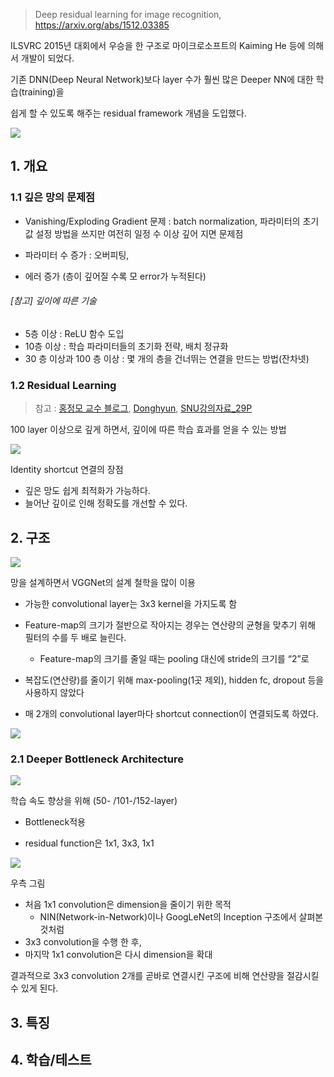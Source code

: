 > Deep residual learning for image recognition, https://arxiv.org/abs/1512.03385

ILSVRC 2015년 대회에서 우승을 한 구조로 마이크로소프트의 Kaiming He 등에 의해서 개발이 되었다.

기존 DNN(Deep Neural Network)보다 layer 수가 훨씬 많은 Deeper NN에 대한 학습(training)을

쉽게 할 수 있도록 해주는 residual framework 개념을 도입했다.


![](http://i.imgur.com/nbOpQGv.png)

## 1. 개요 

### 1.1 깊은 망의 문제점 

-  Vanishing/Exploding Gradient 문제 : batch normalization, 파라미터의 초기값 설정 방법을 쓰지만 여전히 일정 수 이상 깊어 지면 문제점 

-  파라미터 수 증가 : 오버피팅, 

- 에러 증가 (층이 깊어질 수록 모 error가 누적된다)


###### [참고] 깊이에 따른 기술 
- 5층 이상 : ReLU 함수 도입
- 10층 이상 : 학습 파라미터들의 초기화 전략, 배치 정규화
- 30 층 이상과 100 층 이상 : 몇 개의 층을 건너뛰는 연결을 만드는 방법(잔차넷)



### 1.2 Residual Learning
> 참고 : [홍정모 교수 블로그](http://blog.naver.com/atelierjpro/220966166731), [Donghyun](http://blog.naver.com/kangdonghyun/220992404778), [SNU강의자료_29P](https://bi.snu.ac.kr/Courses/ML2016/LectureNote/LectureNote_ch9.pdf)

100 layer 이상으로 깊게 하면서, 깊이에 따른 학습 효과를 얻을 수 있는 방법

![](http://i.imgur.com/Q9kYDvx.png)

Identity shortcut 연결의 장점 
- 깊은 망도 쉽게 최적화가 가능하다.
- 늘어난 깊이로 인해 정확도를 개선할 수 있다.

## 2. 구조 

![](http://i.imgur.com/7tQQHxk.png?1) 

망을 설계하면서 VGGNet의 설계 철학을 많이 이용

- 가능한 convolutional layer는 3x3 kernel을 가지도록 함 

- Feature-map의 크기가 절반으로 작아지는 경우는 연산량의 균형을 맞추기 위해 필터의 수를 두 배로 늘린다.
    - Feature-map의 크기를 줄일 때는 pooling 대신에  stride의 크기를 “2”로


- 복잡도(연산량)를 줄이기 위해 max-pooling(1곳 제외), hidden fc, dropout 등을 사용하지 않았다

- 매 2개의 convolutional layer마다 shortcut connection이 연결되도록 하였다.

![](http://i.imgur.com/undefined.png)

### 2.1 Deeper Bottleneck Architecture

![](http://i.imgur.com/undefined.png)

학습 속도 향상을 위해 (50- /101-/152-layer)
- Bottleneck적용 

- residual function은 1x1, 3x3, 1x1

![](http://i.imgur.com/Qqcpcie.png)

우측 그림 
- 처음 1x1 convolution은 dimension을 줄이기 위한 목적
    - NIN(Network-in-Network)이나 GoogLeNet의 Inception 구조에서 살펴본 것처럼
- 3x3 convolution을 수행 한 후,
- 마지막 1x1 convolution은 다시 dimension을 확대

결과적으로 3x3 convolution 2개를 곧바로 연결시킨 구조에 비해 연산량을 절감시킬 수 있게 된다.

## 3. 특징 

## 4. 학습/테스트 

